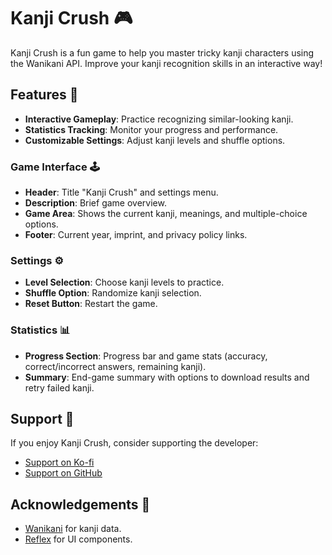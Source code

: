 # Kanji Crush 🎮

Kanji Crush is a fun game to help you master tricky kanji characters using the Wanikani API. Improve your kanji recognition skills in an interactive way!

## Features 🌟

- **Interactive Gameplay**: Practice recognizing similar-looking kanji.
- **Statistics Tracking**: Monitor your progress and performance.
- **Customizable Settings**: Adjust kanji levels and shuffle options.

### Game Interface 🕹️

- **Header**: Title "Kanji Crush" and settings menu.
- **Description**: Brief game overview.
- **Game Area**: Shows the current kanji, meanings, and multiple-choice options.
- **Footer**: Current year, imprint, and privacy policy links.

### Settings ⚙️

- **Level Selection**: Choose kanji levels to practice.
- **Shuffle Option**: Randomize kanji selection.
- **Reset Button**: Restart the game.

### Statistics 📊

- **Progress Section**: Progress bar and game stats (accuracy, correct/incorrect answers, remaining kanji).
- **Summary**: End-game summary with options to download results and retry failed kanji.

## Support 💖

If you enjoy Kanji Crush, consider supporting the developer:

- [Support on Ko-fi](https://ko-fi.com/divin)
- [Support on GitHub](https://github.com/sponsors/divin)

## Acknowledgements 🙏

- [Wanikani](https://www.wanikani.com/) for kanji data.
- [Reflex](https://reflex.com/) for UI components.
